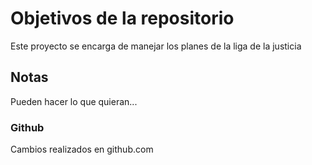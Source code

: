 # Objetivos de la repositorio

Este proyecto se encarga de manejar los planes de la liga de la justicia


## Notas
Pueden hacer lo que quieran...

### Github

Cambios realizados en github.com

